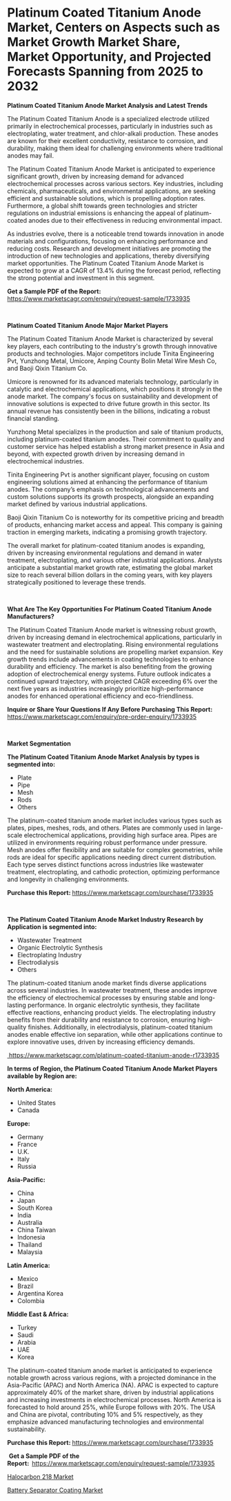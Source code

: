 <p><h1>Platinum Coated Titanium Anode Market, Centers on Aspects such as Market Growth Market Share, Market Opportunity, and Projected Forecasts Spanning from 2025 to 2032</h1></p><p><strong>Platinum Coated Titanium Anode Market Analysis and Latest Trends</strong></p>
<p><p>The Platinum Coated Titanium Anode is a specialized electrode utilized primarily in electrochemical processes, particularly in industries such as electroplating, water treatment, and chlor-alkali production. These anodes are known for their excellent conductivity, resistance to corrosion, and durability, making them ideal for challenging environments where traditional anodes may fail.</p><p>The Platinum Coated Titanium Anode Market is anticipated to experience significant growth, driven by increasing demand for advanced electrochemical processes across various sectors. Key industries, including chemicals, pharmaceuticals, and environmental applications, are seeking efficient and sustainable solutions, which is propelling adoption rates. Furthermore, a global shift towards green technologies and stricter regulations on industrial emissions is enhancing the appeal of platinum-coated anodes due to their effectiveness in reducing environmental impact.</p><p>As industries evolve, there is a noticeable trend towards innovation in anode materials and configurations, focusing on enhancing performance and reducing costs. Research and development initiatives are promoting the introduction of new technologies and applications, thereby diversifying market opportunities. The Platinum Coated Titanium Anode Market is expected to grow at a CAGR of 13.4% during the forecast period, reflecting the strong potential and investment in this segment.</p></p>
<p><strong>Get a Sample PDF of the Report:&nbsp;</strong> <a href="https://www.marketscagr.com/enquiry/request-sample/1733935?utm_campaign=1868&utm_medium=2&utm_source=Github&utm_content=ia&utm_term=02042025&utm_id=platinum-coated-titanium-anode">https://www.marketscagr.com/enquiry/request-sample/1733935</a></p>
<p>&nbsp;</p>
<p><strong>Platinum Coated Titanium Anode Major Market Players</strong></p>
<p><p>The Platinum Coated Titanium Anode Market is characterized by several key players, each contributing to the industry's growth through innovative products and technologies. Major competitors include Tinita Engineering Pvt, Yunzhong Metal, Umicore, Anping County Bolin Metal Wire Mesh Co, and Baoji Qixin Titanium Co.</p><p>Umicore is renowned for its advanced materials technology, particularly in catalytic and electrochemical applications, which positions it strongly in the anode market. The company's focus on sustainability and development of innovative solutions is expected to drive future growth in this sector. Its annual revenue has consistently been in the billions, indicating a robust financial standing.</p><p>Yunzhong Metal specializes in the production and sale of titanium products, including platinum-coated titanium anodes. Their commitment to quality and customer service has helped establish a strong market presence in Asia and beyond, with expected growth driven by increasing demand in electrochemical industries.</p><p>Tinita Engineering Pvt is another significant player, focusing on custom engineering solutions aimed at enhancing the performance of titanium anodes. The company’s emphasis on technological advancements and custom solutions supports its growth prospects, alongside an expanding market defined by various industrial applications.</p><p>Baoji Qixin Titanium Co is noteworthy for its competitive pricing and breadth of products, enhancing market access and appeal. This company is gaining traction in emerging markets, indicating a promising growth trajectory.</p><p>The overall market for platinum-coated titanium anodes is expanding, driven by increasing environmental regulations and demand in water treatment, electroplating, and various other industrial applications. Analysts anticipate a substantial market growth rate, estimating the global market size to reach several billion dollars in the coming years, with key players strategically positioned to leverage these trends.</p></p>
<p>&nbsp;</p>
<p><strong>What Are The Key Opportunities For Platinum Coated Titanium Anode Manufacturers?</strong></p>
<p><p>The Platinum Coated Titanium Anode market is witnessing robust growth, driven by increasing demand in electrochemical applications, particularly in wastewater treatment and electroplating. Rising environmental regulations and the need for sustainable solutions are propelling market expansion. Key growth trends include advancements in coating technologies to enhance durability and efficiency. The market is also benefiting from the growing adoption of electrochemical energy systems. Future outlook indicates a continued upward trajectory, with projected CAGR exceeding 6% over the next five years as industries increasingly prioritize high-performance anodes for enhanced operational efficiency and eco-friendliness.</p></p>
<p><strong>Inquire or Share Your Questions If Any Before Purchasing This Report:</strong> <a href="https://www.marketscagr.com/enquiry/pre-order-enquiry/1733935?utm_campaign=1868&utm_medium=2&utm_source=Github&utm_content=ia&utm_term=02042025&utm_id=platinum-coated-titanium-anode">https://www.marketscagr.com/enquiry/pre-order-enquiry/1733935</a></p>
<p>&nbsp;</p>
<p><strong>Market Segmentation</strong></p>
<p><strong>The Platinum Coated Titanium Anode Market Analysis by types is segmented into:</strong></p>
<p><ul><li>Plate</li><li>Pipe</li><li>Mesh</li><li>Rods</li><li>Others</li></ul></p>
<p><p>The platinum-coated titanium anode market includes various types such as plates, pipes, meshes, rods, and others. Plates are commonly used in large-scale electrochemical applications, providing high surface area. Pipes are utilized in environments requiring robust performance under pressure. Mesh anodes offer flexibility and are suitable for complex geometries, while rods are ideal for specific applications needing direct current distribution. Each type serves distinct functions across industries like wastewater treatment, electroplating, and cathodic protection, optimizing performance and longevity in challenging environments.</p></p>
<p><strong>Purchase this Report:&nbsp;</strong><a href="https://www.marketscagr.com/purchase/1733935?utm_campaign=1868&utm_medium=2&utm_source=Github&utm_content=ia&utm_term=02042025&utm_id=platinum-coated-titanium-anode">https://www.marketscagr.com/purchase/1733935</a></p>
<p>&nbsp;</p>
<p><strong>The Platinum Coated Titanium Anode Market Industry Research by Application is segmented into:</strong></p>
<p><ul><li>Wastewater Treatment</li><li>Organic Electrolytic Synthesis</li><li>Electroplating Industry</li><li>Electrodialysis</li><li>Others</li></ul></p>
<p><p>The platinum-coated titanium anode market finds diverse applications across several industries. In wastewater treatment, these anodes improve the efficiency of electrochemical processes by ensuring stable and long-lasting performance. In organic electrolytic synthesis, they facilitate effective reactions, enhancing product yields. The electroplating industry benefits from their durability and resistance to corrosion, ensuring high-quality finishes. Additionally, in electrodialysis, platinum-coated titanium anodes enable effective ion separation, while other applications continue to explore innovative uses, driven by increasing efficiency demands.</p></p>
<p><a href="https://www.marketscagr.com/platinum-coated-titanium-anode-r1733935?utm_campaign=1868&utm_medium=2&utm_source=Github&utm_content=ia&utm_term=02042025&utm_id=platinum-coated-titanium-anode">&nbsp;https://www.marketscagr.com/platinum-coated-titanium-anode-r1733935</a></p>
<p><strong>In terms of Region, the Platinum Coated Titanium Anode Market Players available by Region are:</strong></p>
<p>
    <p> <strong> North America: </strong>
        <ul>
            <li>United States</li>
            <li>Canada</li>
        </ul>
        </p> 
    <p> <strong> Europe: </strong>
        <ul>
            <li>Germany</li>
            <li>France</li>
            <li>U.K.</li>
            <li>Italy</li>
            <li>Russia</li>
        </ul>
        </p> 
    <p> <strong> Asia-Pacific: </strong>
        <ul>
            <li>China</li>
            <li>Japan</li>
            <li>South Korea</li>
            <li>India</li>
            <li>Australia</li>
            <li>China Taiwan</li>
            <li>Indonesia</li>
            <li>Thailand</li>
            <li>Malaysia</li>
        </ul>
        </p> 
    <p> <strong> Latin America: </strong>
        <ul>
            <li>Mexico</li>
            <li>Brazil</li>
            <li>Argentina Korea</li>
            <li>Colombia</li>
        </ul>
        </p> 
    <p> <strong> Middle East & Africa: </strong>
        <ul>
            <li>Turkey</li>
            <li>Saudi</li>
            <li>Arabia</li>
            <li>UAE</li>
            <li>Korea</li>
        </ul>
    </p>
    </p>
<p><p>The platinum-coated titanium anode market is anticipated to experience notable growth across various regions, with a projected dominance in the Asia-Pacific (APAC) and North America (NA). APAC is expected to capture approximately 40% of the market share, driven by industrial applications and increasing investments in electrochemical processes. North America is forecasted to hold around 25%, while Europe follows with 20%. The USA and China are pivotal, contributing 10% and 5% respectively, as they emphasize advanced manufacturing technologies and environmental sustainability.</p></p>
<p><strong>Purchase this Report: </strong><a href="https://www.marketscagr.com/purchase/1733935?utm_campaign=1868&utm_medium=2&utm_source=Github&utm_content=ia&utm_term=02042025&utm_id=platinum-coated-titanium-anode">https://www.marketscagr.com/purchase/1733935</a></p>
<p>&nbsp;<strong>Get a Sample PDF of the Report:&nbsp;&nbsp;</strong><a href="https://www.marketscagr.com/enquiry/request-sample/1733935?utm_campaign=1868&utm_medium=2&utm_source=Github&utm_content=ia&utm_term=02042025&utm_id=platinum-coated-titanium-anode">https://www.marketscagr.com/enquiry/request-sample/1733935</a></p>
<p><strong></strong></p>
<p><p><a href="https://github.com/RickHolmes3/Market-Research-Report-List-7/blob/main/halocarbon-218-market.md?utm_campaign=1868&utm_medium=2&utm_source=Github&utm_content=ia&utm_term=02042025&utm_id=platinum-coated-titanium-anode">Halocarbon 218 Market</a></p><p><a href="https://github.com/kohushamudo3/Market-Research-Report-List-1/blob/main/battery-separator-coating-market.md?utm_campaign=1868&utm_medium=2&utm_source=Github&utm_content=ia&utm_term=02042025&utm_id=platinum-coated-titanium-anode">Battery Separator Coating Market</a></p></p>